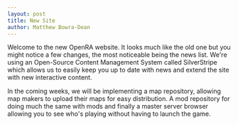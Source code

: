 ```yaml
---
layout: post
title: New Site
author: Matthew Bowra-Dean
---
```


Welcome to the new OpenRA website. It looks much like the old one but you might notice a few changes, the most noticeable being the news list. We're using an Open-Source Content Management System called SilverStripe which allows us to easily keep you up to date with news and extend the site with new interactive content.

In the coming weeks, we will be implementing a map repository, allowing map makers to upload their maps for easy distribution. A mod repository for doing much the same with mods and finally a master server browser allowing you to see who's playing without having to launch the game.
